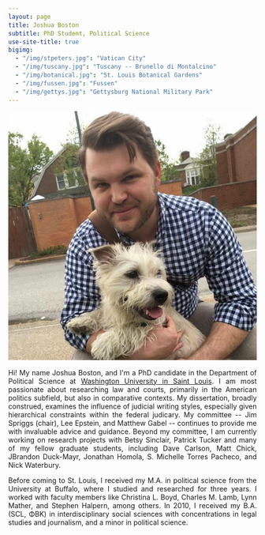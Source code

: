 ```yaml
---
layout: page
title: Joshua Boston
subtitle: PhD Student, Political Science
use-site-title: true
bigimg:
  - "/img/stpeters.jpg": "Vatican City"
  - "/img/tuscany.jpg": "Tuscany -- Brunello di Montalcino"
  - "/img/botanical.jpg": "St. Louis Botanical Gardens"
  - "/img/fussen.jpg": "Fussen"
  - "/img/gettys.jpg": "Gettysburg National Military Park"
---
```



<img src="/img/profile.jpg" class="wrap align-right" alt="Joshua Boston Profile Picture"> <p align="justify">Hi! My name Joshua Boston, and I'm a PhD candidate in the Department of Political Science at <a href="http://polisci.wustl.edu/" target="_blank">Washington University in Saint Louis</a>. I am most passionate about researching law and courts, primarily in the American politics subfield, but also in comparative contexts. My dissertation, broadly construed, examines the influence of judicial writing styles, especially given hierarchical constraints within the federal judicary. My committee -- Jim Spriggs (chair), Lee Epstein, and Matthew Gabel -- continues to provide me with invaluable advice and guidance. Beyond my committee, I am currently working on research projects with Betsy Sinclair, Patrick Tucker and many of my fellow graduate students, including Dave Carlson, Matt Chick, JBrandon Duck-Mayr, Jonathan Homola, S. Michelle Torres Pacheco, and Nick Waterbury.</p>

<p align="justify">Before coming to St. Louis, I received my M.A. in political science from the University at Buffalo, where I studied and researched for three years. I worked with faculty members like Christina L. Boyd, Charles M. Lamb, Lynn Mather, and Stephen Halpern, among others. In 2010, I received my B.A. (SCL, ΦΒΚ) in interdisciplinary social sciences with concentrations in legal studies and journalism, and a minor in political science.</p>

